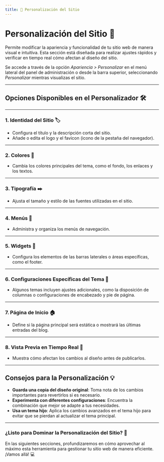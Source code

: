```yaml
---
title: 🎨 Personalización del Sitio
---
```


# Personalización del Sitio 🎨

Permite modificar la apariencia y funcionalidad de tu sitio web de manera visual e intuitiva. Esta sección está diseñada para realizar ajustes rápidos y verificar en tiempo real cómo afectan al diseño del sitio.

Se accede a través de la opción *Apariencia > Personalizar* en el menú lateral del panel de administración o desde la barra superior, seleccionando *Personalizar* mientras visualizas el sitio.

---

## Opciones Disponibles en el Personalizador 🛠️

---

### 1. **Identidad del Sitio** 🏷️
   - Configura el título y la descripción corta del sitio.
   - Añade o edita el logo y el favicon (icono de la pestaña del navegador).

---

### 2. **Colores** 🌈
   - Cambia los colores principales del tema, como el fondo, los enlaces y los textos.

---

### 3. **Tipografía** ✒️
   - Ajusta el tamaño y estilo de las fuentes utilizadas en el sitio.

---

### 4. **Menús** 📂
   - Administra y organiza los menús de navegación.

---

### 5. **Widgets** 🧩
   - Configura los elementos de las barras laterales o áreas específicas, como el footer.

---

### 6. **Configuraciones Específicas del Tema** 🎯
   - Algunos temas incluyen ajustes adicionales, como la disposición de columnas o configuraciones de encabezado y pie de página.

---

### 7. **Página de Inicio** 🏠
   - Define si la página principal será estática o mostrará las últimas entradas del blog.

---

### 8. **Vista Previa en Tiempo Real** 👀
   - Muestra cómo afectan los cambios al diseño antes de publicarlos.

---

## Consejos para la Personalización 💡

- **Guarda una copia del diseño original**: Toma nota de los cambios importantes para revertirlos si es necesario.
- **Experimenta con diferentes configuraciones**: Encuentra la combinación que mejor se adapte a tus necesidades.
- **Usa un tema hijo**: Aplica los cambios avanzados en el tema hijo para evitar que se pierdan al actualizar el tema principal.

---

### ¿Listo para Dominar la Personalización del Sitio? 🚀

En las siguientes secciones, profundizaremos en cómo aprovechar al máximo esta herramienta para gestionar tu sitio web de manera eficiente. ¡Vamos allá! 💻